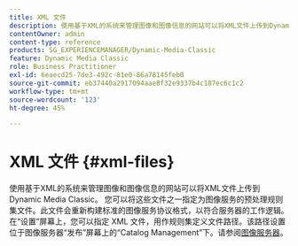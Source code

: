```yaml
---
title: XML 文件
description: 使用基于XML的系统来管理图像和图像信息的网站可以将XML文件上传到Dynamic Media Classic。 了解有关XML文件的更多信息。
contentOwner: admin
content-type: reference
products: SG_EXPERIENCEMANAGER/Dynamic-Media-Classic
feature: Dynamic Media Classic
role: Business Practitioner
exl-id: 6eaecd25-7de3-492c-81e0-86a78145feb0
source-git-commit: eb37440a2917094aae8f32e9337b4c187ec6c1c2
workflow-type: tm+mt
source-wordcount: '123'
ht-degree: 45%

---
```


# XML 文件 {#xml-files}

使用基于XML的系统来管理图像和图像信息的网站可以将XML文件上传到Dynamic Media Classic。 您可以将这些文件之一指定为图像服务的预处理规则集文件。此文件会重新构建标准的图像服务协议格式，以符合服务器的工作逻辑。 在“设置”屏幕上，您可以指定 XML 文件，用作规则集定义文件路径。该路径设置位于图像服务器“发布”屏幕上的“Catalog Management”下。请参阅[图像服务器](publish-setup.md#image_server)。
